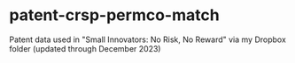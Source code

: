 # patent-crsp-permco-match
Patent data used in "Small Innovators: No Risk, No Reward" via my Dropbox folder (updated through December 2023)
